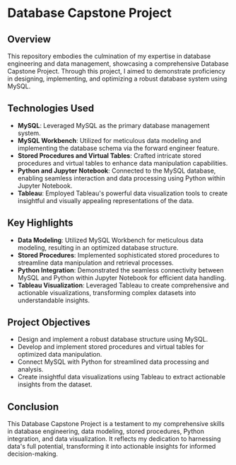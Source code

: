 # Database Capstone Project

## Overview

This repository embodies the culmination of my expertise in database engineering and data management, showcasing a comprehensive Database Capstone Project. Through this project, I aimed to demonstrate proficiency in designing, implementing, and optimizing a robust database system using MySQL.

## Technologies Used

- **MySQL**: Leveraged MySQL as the primary database management system.
- **MySQL Workbench**: Utilized for meticulous data modeling and implementing the database schema via the forward engineer feature.
- **Stored Procedures and Virtual Tables**: Crafted intricate stored procedures and virtual tables to enhance data manipulation capabilities.
- **Python and Jupyter Notebook**: Connected to the MySQL database, enabling seamless interaction and data processing using Python within Jupyter Notebook.
- **Tableau**: Employed Tableau's powerful data visualization tools to create insightful and visually appealing representations of the data.

## Key Highlights

- **Data Modeling**: Utilized MySQL Workbench for meticulous data modeling, resulting in an optimized database structure.
- **Stored Procedures**: Implemented sophisticated stored procedures to streamline data manipulation and retrieval processes.
- **Python Integration**: Demonstrated the seamless connectivity between MySQL and Python within Jupyter Notebook for efficient data handling.
- **Tableau Visualization**: Leveraged Tableau to create comprehensive and actionable visualizations, transforming complex datasets into understandable insights.

## Project Objectives

- Design and implement a robust database structure using MySQL.
- Develop and implement stored procedures and virtual tables for optimized data manipulation.
- Connect MySQL with Python for streamlined data processing and analysis.
- Create insightful data visualizations using Tableau to extract actionable insights from the dataset.

## Conclusion

This Database Capstone Project is a testament to my comprehensive skills in database engineering, data modeling, stored procedures, Python integration, and data visualization. It reflects my dedication to harnessing data's full potential, transforming it into actionable insights for informed decision-making.
